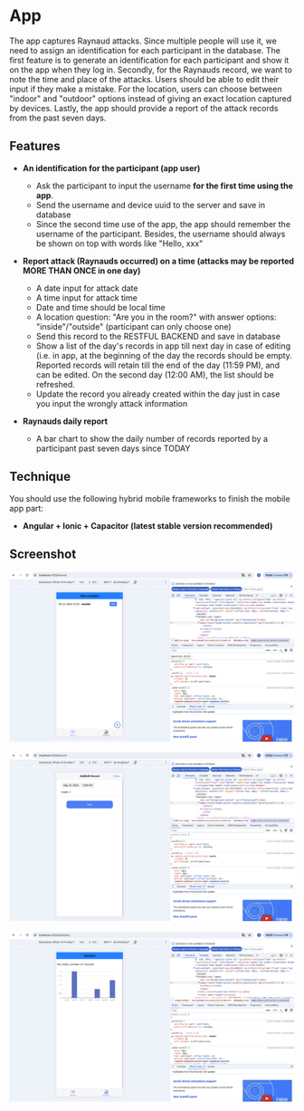 # App

The app captures Raynaud attacks. Since multiple people will use it, we need to assign an identification for each participant in the database. The first feature is to generate an identification for each participant and show it on the app when they log in. Secondly, for the Raynauds record, we want to note the time and place of the attacks. Users should be able to edit their input if they make a mistake. For the location, users can choose between "indoor" and "outdoor" options instead of giving an exact location captured by devices. Lastly, the app should provide a report of the attack records from the past seven days.

## Features

- **An identification for the participant (app user)**
  - Ask the participant to input the username **for the first time using the app**.
  - Send the username and device uuid to the server and save in database
  - Since the second time use of the app, the app should remember the username of the participant. Besides, the username should always be shown on top with words like "Hello, xxx"

- **Report attack (Raynauds occurred) on a time (attacks may be reported MORE THAN ONCE in one day)**
  - A date input for attack date
  - A time input for attack time
  - Date and time should be local time
  - A location question: "Are you in the room?" with answer options: "inside"/"outside" (participant can only choose one)
  - Send this record to the RESTFUL BACKEND and save in database
  - Show a list of the day's records in app till next day in case of editing (i.e. in app, at the beginning of the day the records should be empty. Reported records will retain till the end of the day (11:59 PM), and can be edited. On the second day (12:00 AM), the list should be refreshed.
  - Update the record you already created within the day just in case you input the wrongly attack information

- **Raynauds daily report**
  - A bar chart to show the daily number of records reported by a participant past seven days since TODAY

## Technique

You should use the following hybrid mobile frameworks to finish the mobile app part:
- **Angular + Ionic + Capacitor (latest stable version recommended)**

## Screenshot

![Example Image](https://github.com/Pengfei-Y/raynaudAppFrontEnd/blob/main/img/%E6%88%AA%E5%B1%8F2024-05-21%20%E4%B8%8B%E5%8D%883.05.09.png)

![Example Image](https://github.com/Pengfei-Y/raynaudAppFrontEnd/blob/main/img/%E6%88%AA%E5%B1%8F2024-05-21%20%E4%B8%8B%E5%8D%883.05.35.png)

![Example Image](https://github.com/Pengfei-Y/raynaudAppFrontEnd/blob/main/img/%E6%88%AA%E5%B1%8F2024-05-21%20%E4%B8%8B%E5%8D%883.07.03.png)



